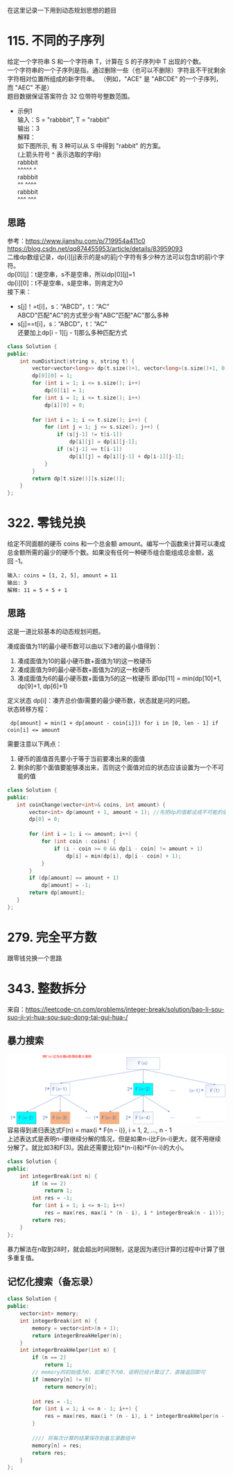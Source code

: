 在这里记录一下用到动态规划思想的题目
# 115. 不同的子序列
给定一个字符串 S 和一个字符串 T，计算在 S 的子序列中 T 出现的个数。  
一个字符串的一个子序列是指，通过删除一些（也可以不删除）字符且不干扰剩余字符相对位置所组成的新字符串。
（例如，"ACE" 是 "ABCDE" 的一个子序列，而 "AEC" 不是）  
题目数据保证答案符合 32 位带符号整数范围。  
* 示例1  
输入：S = "rabbbit", T = "rabbit"  
输出：3  
解释：  
如下图所示, 有 3 种可以从 S 中得到 "rabbit" 的方案。  
(上箭头符号 ^ 表示选取的字母)  
rabbbit  
^^^^^ ^  
rabbbit  
^^ ^^^^  
rabbbit  
^^^ ^^^  
## 思路
参考：https://www.jianshu.com/p/719954a411c0  
https://blog.csdn.net/qq874455953/article/details/83959093  
二维dp数组记录，dp[i][j]表示的是s的前j个字符有多少种方法可以包含t的前i个字符。  
dp[0][j]：t是空串，s不是空串，所以dp[0][j]=1  
dp[i][0]：t不是空串，s是空串，则肯定为0  
接下来：
* s[j]！=t[i]，s：“ABCD”，t：“AC”  
ABCD"匹配"AC"的方式至少有"ABC"匹配"AC"那么多种
* s[j]==t[i]，s：“ABCD”，t：“AC”  
还要加上dp[i - 1][j - 1]那么多种匹配方式
````cpp
class Solution {
public:
    int numDistinct(string s, string t) {
        vector<vector<long>> dp(t.size()+1, vector<long>(s.size()+1, 0));
        dp[0][0] = 1;
        for (int i = 1; i <= s.size(); i++)
            dp[0][i] = 1;
        for (int i = 1; i <= t.size(); i++)
            dp[i][0] = 0;

        for (int i = 1; i <= t.size(); i++) {
            for (int j = 1; j <= s.size(); j++) {
                if (s[j-1] != t[i-1])
                    dp[i][j] = dp[i][j-1];
                if (s[j-1] == t[i-1])
                    dp[i][j] = dp[i][j-1] + dp[i-1][j-1];
            }
        }
        return dp[t.size()][s.size()];
    }
};
````

# 322. 零钱兑换
给定不同面额的硬币 coins 和一个总金额 amount。编写一个函数来计算可以凑成总金额所需的最少的硬币个数。如果没有任何一种硬币组合能组成总金额，返回 -1。
````
输入: coins = [1, 2, 5], amount = 11
输出: 3 
解释: 11 = 5 + 5 + 1
````
## 思路
这是一道比较基本的动态规划问题。

凑成面值为11的最小硬币数可以由以下3者的最小值得到：
1. 凑成面值为10的最小硬币数+面值为1的这一枚硬币
2. 凑成面值为9的最小硬币数+面值为2的这一枚硬币
3. 凑成面值为6的最小硬币数+面值为5的这一枚硬币
即dp[11] = min(dp[10]+1, dp[9]+1, dp[6]+1)

定义状态 dp[i]：凑齐总价值i需要的最少硬币数，状态就是问的问题。  
状态转移方程：
````
 dp[amount] = min(1 + dp[amount - coin[i]]) for i in [0, len - 1] if coin[i] <= amount
 ````
 
 需要注意以下两点：
 1. 硬币的面值首先要小于等于当前要凑出来的面值
 2. 剩余的那个面值要能够凑出来，否则这个面值对应的状态应该设置为一个不可能的值
 
 ````cpp
 class Solution {
public:
    int coinChange(vector<int>& coins, int amount) {
        vector<int> dp(amount + 1, amount + 1); //先把dp的值都设成不可能的值amount+1
        dp[0] = 0;

        for (int i = 1; i <= amount; i++) {
            for (int coin : coins) {
                if (i - coin >= 0 && dp[i - coin] != amount + 1)
                    dp[i] = min(dp[i], dp[i - coin] + 1);
            }
        }
        if (dp[amount] == amount + 1)
            dp[amount] = -1;
        return dp[amount];
    }
};
 ````

# 279. 完全平方数
跟零钱兑换一个思路

# 343. 整数拆分
来自：https://leetcode-cn.com/problems/integer-break/solution/bao-li-sou-suo-ji-yi-hua-sou-suo-dong-tai-gui-hua-/
## 暴力搜索
![image](https://github.com/xjcgerry/no-unemployment/blob/master/images/343-1.png)
容易得到递归表达式F(n) = max{i * F(n - i)}, i = 1, 2, ..., n - 1  
上述表达式是表明n-i要继续分解的情况，但是如果n-i比F(n-i)更大，就不用继续分解了。就比如3和F(3)。因此还需要比较i*(n-i)和i\*F(n-i)的大小。
````cpp
class Solution {
public:
    int integerBreak(int n) {
        if (n == 2)
            return 1;
        int res = -1;
        for (int i = 1; i <= n-1; i++)
            res = max(res, max(i * (n - i), i * integerBreak(n - i)));
        return res;
    }
};
````
暴力解法在n取到28时，就会超出时间限制，这是因为递归计算的过程中计算了很多重复值。
## 记忆化搜索（备忘录）
````cpp
class Solution {
public:
    vector<int> memory;
    int integerBreak(int n) {
        memory = vector<int>(n + 1);
        return integerBreakHelper(n);
    }
    int integerBreakHelper(int n) {
        if (n == 2)
            return 1;
        // memory的初始值为0，如果它不为0，说明已经计算过了，直接返回即可
        if (memory[n] != 0)
            return memory[n];
        
        int res = -1;
        for (int i = 1; i <= n - 1; i++) {
            res = max(res, max(i * (n - i), i * integerBreakHelper(n - i)));
        }
        
        //// 将每次计算的结果保存到备忘录数组中
        memory[n] = res;
        return res;
    }
};
````
